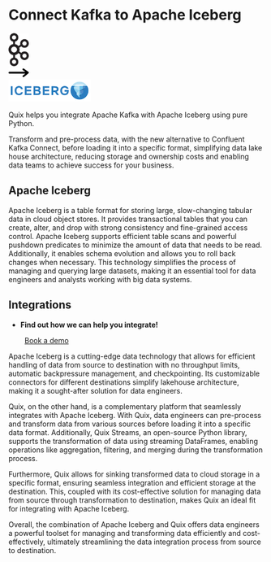 # Connect Kafka to Apache Iceberg

<div class="connect-images cards blog-grid-card" markdown>
<div>
<img src="../images/kafka_logo.png" width="40px" />
</div>
<div>
<img src="../images/arrow.svg" width="40px" />
</div>
<div>
<img src="./images/apache-iceberg_1.jpg" />
</div>
</div>

Quix helps you integrate Apache Kafka with Apache Iceberg using pure Python.

Transform and pre-process data, with the new alternative to Confluent Kafka Connect, before loading it into a specific format, simplifying data lake house architecture, reducing storage and ownership costs and enabling data teams to achieve success for your business.

## Apache Iceberg

Apache Iceberg is a table format for storing large, slow-changing tabular data in cloud object stores. It provides transactional tables that you can create, alter, and drop with strong consistency and fine-grained access control. Apache Iceberg supports efficient table scans and powerful pushdown predicates to minimize the amount of data that needs to be read. Additionally, it enables schema evolution and allows you to roll back changes when necessary. This technology simplifies the process of managing and querying large datasets, making it an essential tool for data engineers and analysts working with big data systems.

## Integrations

<div class="grid cards" markdown>

- __Find out how we can help you integrate!__

    <a class="md-button md-button--primary" href="https://share.hsforms.com/1iW0TmZzKQMChk0lxd_tGiw4yjw2?__hstc=175542013.2303933fbd746c0ac86d9ccbe9bc9100.1728383268831.1729603416735.1729620918855.31&__hssc=175542013.1.1729620918855&__hsfp=2132701734" target="_blank" style="margin:.5rem;">Book a demo</a>

</div>


Apache Iceberg is a cutting-edge data technology that allows for efficient handling of data from source to destination with no throughput limits, automatic backpressure management, and checkpointing. Its customizable connectors for different destinations simplify lakehouse architecture, making it a sought-after solution for data engineers. 

Quix, on the other hand, is a complementary platform that seamlessly integrates with Apache Iceberg. With Quix, data engineers can pre-process and transform data from various sources before loading it into a specific data format. Additionally, Quix Streams, an open-source Python library, supports the transformation of data using streaming DataFrames, enabling operations like aggregation, filtering, and merging during the transformation process. 

Furthermore, Quix allows for sinking transformed data to cloud storage in a specific format, ensuring seamless integration and efficient storage at the destination. This, coupled with its cost-effective solution for managing data from source through transformation to destination, makes Quix an ideal fit for integrating with Apache Iceberg. 

Overall, the combination of Apache Iceberg and Quix offers data engineers a powerful toolset for managing and transforming data efficiently and cost-effectively, ultimately streamlining the data integration process from source to destination.

